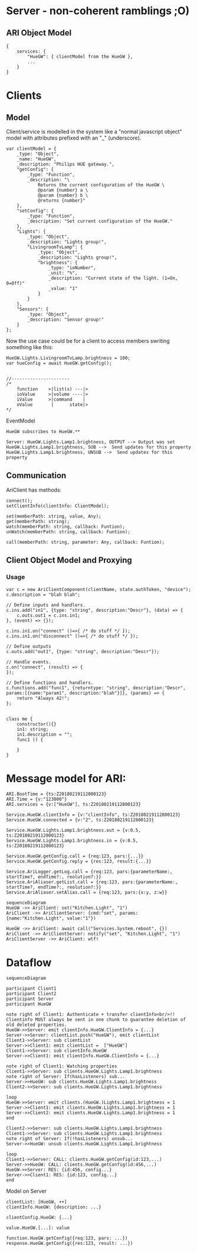 # Server - non-coherent ramblings ;O)
## ARI Object Model
    {
        services: {
            "HueGW": { clientModel from the HueGW },
            ...
        }
    }

# Clients
## Model
Client/service is modelled in the system like a "normal javascript object" model with attributes prefixed with an "_" (underscore).

    var clientModel = {
        _type: "Object",
        _name: "HueGW",
        _description: "Philips HUE gateway.",
        "getConfig": {
            _type: "Function",
            _description: "\
                Returns the current configuration of the HueGW \
                @param {number} a \
                @param {number} b \
                @returns {number}"
        },
        "setConfig": {
            _type: "Function",
            _description: "Set current configuration of the HueGW."
        },
        "Lights": {
            _type: "Object",
            _description: "Lights group!",
            "LivingroomTvLamp": {
                _type: "Object",
                _description: "Lights group!",
                "brightness": {
                    _type: "ioNumber",
                    _unit: "%",
                    _description: "Current state of the light. (1=On, 0=Off)"
                    _value: "1"
                }
            }
        },
        "Sensors": {
            _type: "Object",
            _description: "Sensor group!"
        }
    };

Now the use case could be for a client to access members swriting something like this:

    HueGW.Lights.LivingroomTvLamp.brightness = 100;
    var hueConfig = await HueGW.getConfig();


    //----------------------
    /*
        function    >|list(x) ---|>
        ioValue     >|volume ----|>
        iValue      >|command    |
        oValue       |      state|>
    */

EventModel

    HueGW subscribes to HueGW.**

    Server: HueGW.Lights.Lamp1.brightness, OUTPUT --> Output was set
    HueGW.Lights.Lamp1.brightness, SUB -->  Send updates for this property
    HueGW.Lights.Lamp1.brightness, UNSUB -->  Send updates for this property


## Communication
AriClient has methods:
    
    connect();
    setClientInfo(clientInfo: ClientModel);
    
    set(memberPath: string, value, Any);
    get(memberPath: string);
    watch(memberPath: string, callback: Funtion);
    unWatch(memberPath: string, callback: Funtion);
    
    call(memberPath: string, parameter: Any, callback: Funtion);


## Client Object Model and Proxying
### Usage 
    var c = new AriClientComponent(clientName, state.authToken, "device");
    c.description = "blah blah";

    // Define inputs and handlers.
    c.ins.add("in1", {type: "string", description:"Descr"}, (data) => {
        c.outs.out1 = c.ins.in1;
    }, (event) => {});
    
    c.ins.in1.on("connect" ()=>{ /* do stuff */ });
    c.ins.in1.on("disconnect" ()=>{ /* do stuff */ });
    
    // Define outputs
    c.outs.add("out1", {type: "string", description:"Descr"});

    // Handle events.
    c.on("connect", (result) => {
    });

    // Define functions and handlers.
    c.functions.add("func1", {returntype: "string", description:"Descr", params:[{name:"param1", description:"blah"}]}, (params) => {
        return "Always 42!";
    };


    class me {
        constructor(){}
        in1: string;
        in1.description = "";
        func1 () {

        }
    }


# Message model for ARI: 

    ARI.BootTime = {ts:Z20180219112800123} 
    ARI.Time = {v:"123000"} 
    ARI.services = {v:["HueGW"], ts:Z20180219112800123} 

    Service.HueGW.clientInfo = {v:"clientInfo", ts:Z20180219112800123} 
    Service.HueGW.connected = {v:"2", ts:Z20180219112800123} 

    Service.HueGW.Lights.Lamp1.brightness.out = {v:0.5, ts:Z20180219112800123} 
    Service.HueGW.Lights.Lamp1.brightness.in = {v:0.5, ts:Z20180219112800123} 

    Service.HueGW.getConfig.call = {req:123, pars:{...}} 
    Service.HueGW.getConfig.reply = {res:123, result:{...}} 

    Service.AriLogger.getLog.call = {req:123, pars:{parameterName:, startTime?, endTime?:, reolution?:}} 
    Service.AriAliaser.getList.call = {req:123, pars:{parameterName:, startTime?, endTime?:, reolution?:}} 
    Service.AriAliaser.setAlias.call = {req:123, pars:{x:y, z:w}} 


```mermaid
sequenceDiagram
HueGW ->> AriClient: set("Kitchen.Light", "1")
AriClient ->> AriClientServer: {cmd:"set", params:{name:"Kitchen.Light", value:"1"})

HueGW ->> AriClient: await call("Services.System.reboot", {})
AriClient ->> AriClientServer: notify("set", "Kitchen.Light", "1")
AriClientServer ->> AriClient: wtf!
```

# Dataflow

```mermaid
sequenceDiagram

participant Client1
participant Client2
participant Server
participant HueGW

note right of Client1: Authenticate + transfer clientInfo<br/>!! Clientinfo MUST always be sent in one chunk to guarantee deletion of old deleted properties.
HueGW->>Server: emit clientInfo.HueGW.ClientInfo = {...}
Server->>Server: clientList.push("HueGW"), emit clientList
Client1->>Server: sub clientList
Server->>Client1: emit clientList =  ["HueGW"]
Client1->>Server: sub clientInfo.HueGW
Server->>Client1: emit clientInfo.HueGW.ClientInfo = {...}

note right of Client1: Watching properties
Client1->>Server: sub clients.HueGW.Lights.Lamp1.brightness
note right of Server: If(hasListeners) sub...
Server->>HueGW: sub clients.HueGW.Lights.Lamp1.brightness
Client2->>Server: sub clients.HueGW.Lights.Lamp1.brightness

loop
HueGW->>Server: emit clients.(HueGW.)Lights.Lamp1.brightness = 1
Server->>Client1: emit clients.HueGW.Lights.Lamp1.brightness = 1
Server->>Client2: emit clients.HueGW.Lights.Lamp1.brightness = 1
end 

Client2->>Server: sub clients.HueGW.Lights.Lamp1.brightness
Client1->>Server: sub clients.HueGW.Lights.Lamp1.brightness
note right of Server: If(!hasListeners) unsub...
Server->>HueGW: unsub clients.HueGW.Lights.Lamp1.brightness

loop
Client1->>Server: CALL: clients.HueGW.getConfig(id:123,...)
Server->>HueGW: CALL: clients.HueGW.getConfig(id:456,...)
HueGW->>Server: RES: {id:456, config...}
Server->>Client1: RES: {id:123, config...}
end
```
Model on Server

    clientList: [HueGW, ++]
    clientInfo.HueGW: {description: ...}
    
    clientConfig.HueGW: {...}
    
    value.HueGW.[...]: value

    function.HueGW.getConfig({req:123, pars: ...})
    response.HueGW.getConfig({res:123, result: ...})
